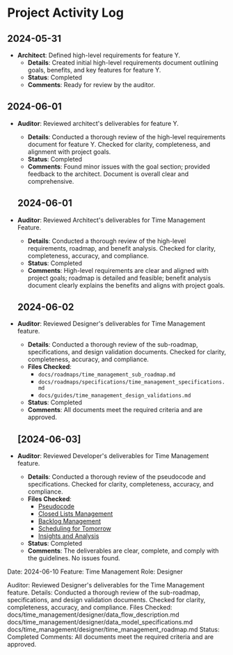 # Project Activity Log

## 2024-05-31
- **Architect**: Defined high-level requirements for feature Y.
  - **Details**: Created initial high-level requirements document outlining goals, benefits, and key features for feature Y.
  - **Status**: Completed
  - **Comments**: Ready for review by the auditor.

## 2024-06-01
- **Auditor**: Reviewed architect's deliverables for feature Y.
  - **Details**: Conducted a thorough review of the high-level requirements document for feature Y. Checked for clarity, completeness, and alignment with project goals.
  - **Status**: Completed
  - **Comments**: Found minor issues with the goal section; provided feedback to the architect. Document is overall clear and comprehensive.

  ## 2024-06-01
- **Auditor**: Reviewed Architect's deliverables for Time Management Feature.
  - **Details**: Conducted a thorough review of the high-level requirements, roadmap, and benefit analysis. Checked for clarity, completeness, accuracy, and compliance.
  - **Status**: Completed
  - **Comments**: High-level requirements are clear and aligned with project goals; roadmap is detailed and feasible; benefit analysis document clearly explains the benefits and aligns with project goals.

  ## 2024-06-02
- **Auditor**: Reviewed Designer's deliverables for Time Management feature.
  - **Details**: Conducted a thorough review of the sub-roadmap, specifications, and design validation documents. Checked for clarity, completeness, accuracy, and compliance.
  - **Files Checked**: 
    - `docs/roadmaps/time_management_sub_roadmap.md`
    - `docs/roadmaps/specifications/time_management_specifications.md`
    - `docs/guides/time_management_design_validations.md`
  - **Status**: Completed
  - **Comments**: All documents meet the required criteria and are approved.

  ## [2024-06-03]
- **Auditor**: Reviewed Developer's deliverables for Time Management feature.
  - **Details**: Conducted a thorough review of the pseudocode and specifications. Checked for clarity, completeness, accuracy, and compliance.
  - **Files Checked**: 
    - [Pseudocode](https://github.com/vzlatsin/Helper/blob/master/docs/pseudocode/time_management_pseudocode.md)
    - [Closed Lists Management](https://github.com/vzlatsin/Helper/blob/master/docs/roadmaps/specifications/1_1_closed_lists.md)
    - [Backlog Management](https://github.com/vzlatsin/Helper/blob/master/docs/roadmaps/specifications/1_2_backlog_management.md)
    - [Scheduling for Tomorrow](https://github.com/vzlatsin/Helper/blob/master/docs/roadmaps/specifications/1_3_scheduling_for_tomorrow.md)
    - [Insights and Analysis](https://github.com/vzlatsin/Helper/blob/master/docs/roadmaps/specifications/1_4_Insights%20and%20Analysis.md)
  - **Status**: Completed
  - **Comments**: The deliverables are clear, complete, and comply with the guidelines. No issues found.

Date: 2024-06-10
Feature: Time Management
Role: Designer

Auditor: Reviewed Designer's deliverables for the Time Management feature.
Details: Conducted a thorough review of the sub-roadmap, specifications, and design validation documents. Checked for clarity, completeness, accuracy, and compliance.
Files Checked:
docs/time_management/designer/data_flow_description.md
docs/time_management/designer/data_model_specifications.md
docs/time_management/designer/time_management_roadmap.md
Status: Completed
Comments: All documents meet the required criteria and are approved.



